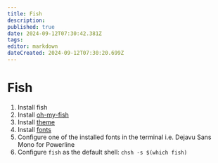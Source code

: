 ```yaml
---
title: Fish
description: 
published: true
date: 2024-09-12T07:30:42.381Z
tags: 
editor: markdown
dateCreated: 2024-09-12T07:30:20.699Z
---
```


# Fish


1. Install fish
1. Install [oh-my-fish](https://github.com/oh-my-fish/oh-my-fish)
1. Install [theme](https://github.com/oh-my-fish/theme-bobthefish)
1. Install [fonts](https://github.com/powerline/fonts)
1. Configure one of the installed fonts in the terminal
   i.e. Dejavu Sans Mono for Powerline
1. Configure `fish` as the default shell:
	```chsh -s $(which fish)```

